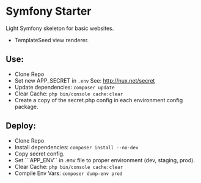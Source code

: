 # Symfony Starter

Light Symfony skeleton for basic websites.

- TemplateSeed view renderer.

## Use:

- Clone Repo
- Set new APP_SECRET in ```.env``` See: http://nux.net/secret
- Update dependencies: ```composer update```
- Clear Cache: ```php bin/console cache:clear```
- Create a copy of the secret.php config in each environment config package.

## Deploy:

- Clone Repo
- Install dependencies: ```composer install --no-dev```
- Copy secret config.
- Set ```APP_ENV`` in .env file to proper environment (dev, staging, prod).
- Clear Cache: ```php bin/console cache:clear```
- Compile Env Vars: ```composer dump-env prod```
